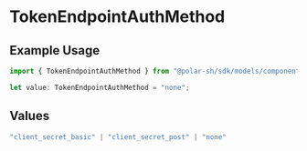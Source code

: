 # TokenEndpointAuthMethod

## Example Usage

```typescript
import { TokenEndpointAuthMethod } from "@polar-sh/sdk/models/components";

let value: TokenEndpointAuthMethod = "none";
```

## Values

```typescript
"client_secret_basic" | "client_secret_post" | "none"
```